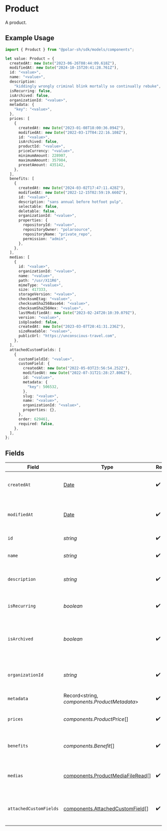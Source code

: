 # Product

A product.

## Example Usage

```typescript
import { Product } from "@polar-sh/sdk/models/components";

let value: Product = {
  createdAt: new Date("2023-06-26T08:44:09.618Z"),
  modifiedAt: new Date("2024-10-15T20:41:28.761Z"),
  id: "<value>",
  name: "<value>",
  description:
    "kiddingly wrongly criminal blink mortally so continually rebuke",
  isRecurring: false,
  isArchived: false,
  organizationId: "<value>",
  metadata: {
    "key": "<value>",
  },
  prices: [
    {
      createdAt: new Date("2023-01-08T18:00:36.094Z"),
      modifiedAt: new Date("2022-03-17T04:22:16.108Z"),
      id: "<value>",
      isArchived: false,
      productId: "<value>",
      priceCurrency: "<value>",
      minimumAmount: 228907,
      maximumAmount: 357984,
      presetAmount: 435142,
    },
  ],
  benefits: [
    {
      createdAt: new Date("2024-03-02T17:47:11.428Z"),
      modifiedAt: new Date("2022-12-15T02:59:19.660Z"),
      id: "<value>",
      description: "sans annual before hotfoot pulp",
      selectable: false,
      deletable: false,
      organizationId: "<value>",
      properties: {
        repositoryId: "<value>",
        repositoryOwner: "polarsource",
        repositoryName: "private_repo",
        permission: "admin",
      },
    },
  ],
  medias: [
    {
      id: "<value>",
      organizationId: "<value>",
      name: "<value>",
      path: "/usr/X11R6",
      mimeType: "<value>",
      size: 417333,
      storageVersion: "<value>",
      checksumEtag: "<value>",
      checksumSha256Base64: "<value>",
      checksumSha256Hex: "<value>",
      lastModifiedAt: new Date("2023-02-24T20:10:39.079Z"),
      version: "<value>",
      isUploaded: false,
      createdAt: new Date("2023-03-07T20:41:31.236Z"),
      sizeReadable: "<value>",
      publicUrl: "https://unconscious-travel.com",
    },
  ],
  attachedCustomFields: [
    {
      customFieldId: "<value>",
      customField: {
        createdAt: new Date("2022-05-03T23:56:54.252Z"),
        modifiedAt: new Date("2022-07-31T21:28:27.806Z"),
        id: "<value>",
        metadata: {
          "key": 506532,
        },
        slug: "<value>",
        name: "<value>",
        organizationId: "<value>",
        properties: {},
      },
      order: 629461,
      required: false,
    },
  ],
};
```

## Fields

| Field                                                                                         | Type                                                                                          | Required                                                                                      | Description                                                                                   |
| --------------------------------------------------------------------------------------------- | --------------------------------------------------------------------------------------------- | --------------------------------------------------------------------------------------------- | --------------------------------------------------------------------------------------------- |
| `createdAt`                                                                                   | [Date](https://developer.mozilla.org/en-US/docs/Web/JavaScript/Reference/Global_Objects/Date) | :heavy_check_mark:                                                                            | Creation timestamp of the object.                                                             |
| `modifiedAt`                                                                                  | [Date](https://developer.mozilla.org/en-US/docs/Web/JavaScript/Reference/Global_Objects/Date) | :heavy_check_mark:                                                                            | Last modification timestamp of the object.                                                    |
| `id`                                                                                          | *string*                                                                                      | :heavy_check_mark:                                                                            | The ID of the product.                                                                        |
| `name`                                                                                        | *string*                                                                                      | :heavy_check_mark:                                                                            | The name of the product.                                                                      |
| `description`                                                                                 | *string*                                                                                      | :heavy_check_mark:                                                                            | The description of the product.                                                               |
| `isRecurring`                                                                                 | *boolean*                                                                                     | :heavy_check_mark:                                                                            | Whether the product is a subscription tier.                                                   |
| `isArchived`                                                                                  | *boolean*                                                                                     | :heavy_check_mark:                                                                            | Whether the product is archived and no longer available.                                      |
| `organizationId`                                                                              | *string*                                                                                      | :heavy_check_mark:                                                                            | The ID of the organization owning the product.                                                |
| `metadata`                                                                                    | Record<string, *components.ProductMetadata*>                                                  | :heavy_check_mark:                                                                            | N/A                                                                                           |
| `prices`                                                                                      | *components.ProductPrice*[]                                                                   | :heavy_check_mark:                                                                            | List of prices for this product.                                                              |
| `benefits`                                                                                    | *components.Benefit*[]                                                                        | :heavy_check_mark:                                                                            | List of benefits granted by the product.                                                      |
| `medias`                                                                                      | [components.ProductMediaFileRead](../../models/components/productmediafileread.md)[]          | :heavy_check_mark:                                                                            | List of medias associated to the product.                                                     |
| `attachedCustomFields`                                                                        | [components.AttachedCustomField](../../models/components/attachedcustomfield.md)[]            | :heavy_check_mark:                                                                            | List of custom fields attached to the product.                                                |